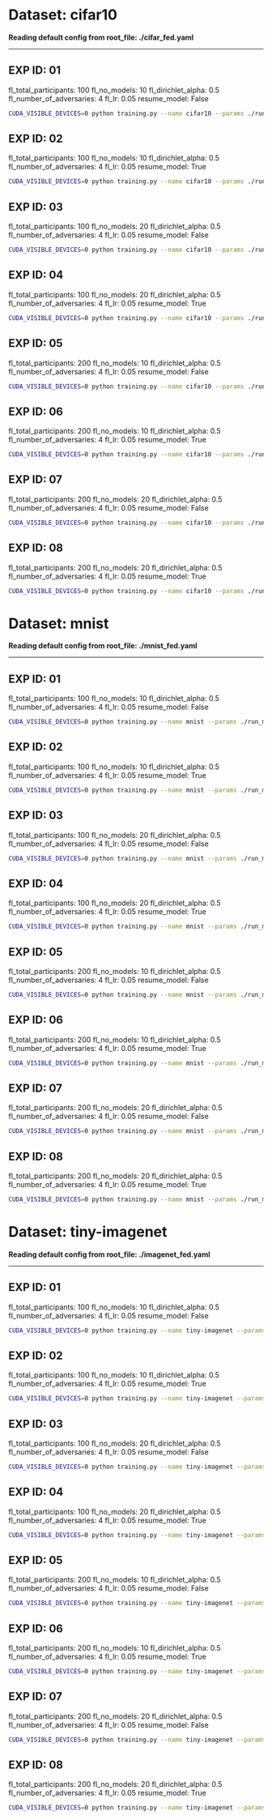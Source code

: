 # Dataset: cifar10 
**Reading default config from root_file: ./cifar_fed.yaml**

------------------------

## EXP ID: 01
fl_total_participants: 100 fl_no_models: 10 fl_dirichlet_alpha: 0.5 fl_number_of_adversaries: 4 fl_lr: 0.05 resume_model: False

```bash
CUDA_VISIBLE_DEVICES=0 python training.py --name cifar10 --params ./run_cifar10__2024.Nov.25/cifar10_fed_100_10_4_0.5_0.05_no_pretrained.yaml
```

## EXP ID: 02
fl_total_participants: 100 fl_no_models: 10 fl_dirichlet_alpha: 0.5 fl_number_of_adversaries: 4 fl_lr: 0.05 resume_model: True

```bash
CUDA_VISIBLE_DEVICES=0 python training.py --name cifar10 --params ./run_cifar10__2024.Nov.25/cifar10_fed_100_10_4_0.5_0.05_pretrained.yaml
```

## EXP ID: 03
fl_total_participants: 100 fl_no_models: 20 fl_dirichlet_alpha: 0.5 fl_number_of_adversaries: 4 fl_lr: 0.05 resume_model: False

```bash
CUDA_VISIBLE_DEVICES=0 python training.py --name cifar10 --params ./run_cifar10__2024.Nov.25/cifar10_fed_100_20_4_0.5_0.05_no_pretrained.yaml
```

## EXP ID: 04
fl_total_participants: 100 fl_no_models: 20 fl_dirichlet_alpha: 0.5 fl_number_of_adversaries: 4 fl_lr: 0.05 resume_model: True

```bash
CUDA_VISIBLE_DEVICES=0 python training.py --name cifar10 --params ./run_cifar10__2024.Nov.25/cifar10_fed_100_20_4_0.5_0.05_pretrained.yaml
```

## EXP ID: 05
fl_total_participants: 200 fl_no_models: 10 fl_dirichlet_alpha: 0.5 fl_number_of_adversaries: 4 fl_lr: 0.05 resume_model: False

```bash
CUDA_VISIBLE_DEVICES=0 python training.py --name cifar10 --params ./run_cifar10__2024.Nov.25/cifar10_fed_200_10_4_0.5_0.05_no_pretrained.yaml
```

## EXP ID: 06
fl_total_participants: 200 fl_no_models: 10 fl_dirichlet_alpha: 0.5 fl_number_of_adversaries: 4 fl_lr: 0.05 resume_model: True

```bash
CUDA_VISIBLE_DEVICES=0 python training.py --name cifar10 --params ./run_cifar10__2024.Nov.25/cifar10_fed_200_10_4_0.5_0.05_pretrained.yaml
```

## EXP ID: 07
fl_total_participants: 200 fl_no_models: 20 fl_dirichlet_alpha: 0.5 fl_number_of_adversaries: 4 fl_lr: 0.05 resume_model: False

```bash
CUDA_VISIBLE_DEVICES=0 python training.py --name cifar10 --params ./run_cifar10__2024.Nov.25/cifar10_fed_200_20_4_0.5_0.05_no_pretrained.yaml
```

## EXP ID: 08
fl_total_participants: 200 fl_no_models: 20 fl_dirichlet_alpha: 0.5 fl_number_of_adversaries: 4 fl_lr: 0.05 resume_model: True

```bash
CUDA_VISIBLE_DEVICES=0 python training.py --name cifar10 --params ./run_cifar10__2024.Nov.25/cifar10_fed_200_20_4_0.5_0.05_pretrained.yaml
```

# Dataset: mnist 
**Reading default config from root_file: ./mnist_fed.yaml**

------------------------

## EXP ID: 01
fl_total_participants: 100 fl_no_models: 10 fl_dirichlet_alpha: 0.5 fl_number_of_adversaries: 4 fl_lr: 0.05 resume_model: False

```bash
CUDA_VISIBLE_DEVICES=0 python training.py --name mnist --params ./run_mnist__2024.Nov.25/mnist_fed_100_10_4_0.5_0.05_no_pretrained.yaml
```

## EXP ID: 02
fl_total_participants: 100 fl_no_models: 10 fl_dirichlet_alpha: 0.5 fl_number_of_adversaries: 4 fl_lr: 0.05 resume_model: True

```bash
CUDA_VISIBLE_DEVICES=0 python training.py --name mnist --params ./run_mnist__2024.Nov.25/mnist_fed_100_10_4_0.5_0.05_pretrained.yaml
```

## EXP ID: 03
fl_total_participants: 100 fl_no_models: 20 fl_dirichlet_alpha: 0.5 fl_number_of_adversaries: 4 fl_lr: 0.05 resume_model: False

```bash
CUDA_VISIBLE_DEVICES=0 python training.py --name mnist --params ./run_mnist__2024.Nov.25/mnist_fed_100_20_4_0.5_0.05_no_pretrained.yaml
```

## EXP ID: 04
fl_total_participants: 100 fl_no_models: 20 fl_dirichlet_alpha: 0.5 fl_number_of_adversaries: 4 fl_lr: 0.05 resume_model: True

```bash
CUDA_VISIBLE_DEVICES=0 python training.py --name mnist --params ./run_mnist__2024.Nov.25/mnist_fed_100_20_4_0.5_0.05_pretrained.yaml
```

## EXP ID: 05
fl_total_participants: 200 fl_no_models: 10 fl_dirichlet_alpha: 0.5 fl_number_of_adversaries: 4 fl_lr: 0.05 resume_model: False

```bash
CUDA_VISIBLE_DEVICES=0 python training.py --name mnist --params ./run_mnist__2024.Nov.25/mnist_fed_200_10_4_0.5_0.05_no_pretrained.yaml
```

## EXP ID: 06
fl_total_participants: 200 fl_no_models: 10 fl_dirichlet_alpha: 0.5 fl_number_of_adversaries: 4 fl_lr: 0.05 resume_model: True

```bash
CUDA_VISIBLE_DEVICES=0 python training.py --name mnist --params ./run_mnist__2024.Nov.25/mnist_fed_200_10_4_0.5_0.05_pretrained.yaml
```

## EXP ID: 07
fl_total_participants: 200 fl_no_models: 20 fl_dirichlet_alpha: 0.5 fl_number_of_adversaries: 4 fl_lr: 0.05 resume_model: False

```bash
CUDA_VISIBLE_DEVICES=0 python training.py --name mnist --params ./run_mnist__2024.Nov.25/mnist_fed_200_20_4_0.5_0.05_no_pretrained.yaml
```

## EXP ID: 08
fl_total_participants: 200 fl_no_models: 20 fl_dirichlet_alpha: 0.5 fl_number_of_adversaries: 4 fl_lr: 0.05 resume_model: True

```bash
CUDA_VISIBLE_DEVICES=0 python training.py --name mnist --params ./run_mnist__2024.Nov.25/mnist_fed_200_20_4_0.5_0.05_pretrained.yaml
```

# Dataset: tiny-imagenet 
**Reading default config from root_file: ./imagenet_fed.yaml**

------------------------

## EXP ID: 01
fl_total_participants: 100 fl_no_models: 10 fl_dirichlet_alpha: 0.5 fl_number_of_adversaries: 4 fl_lr: 0.05 resume_model: False

```bash
CUDA_VISIBLE_DEVICES=0 python training.py --name tiny-imagenet --params ./run_tiny-imagenet__2024.Nov.25/tiny-imagenet_fed_100_10_4_0.5_0.05_no_pretrained.yaml
```

## EXP ID: 02
fl_total_participants: 100 fl_no_models: 10 fl_dirichlet_alpha: 0.5 fl_number_of_adversaries: 4 fl_lr: 0.05 resume_model: True

```bash
CUDA_VISIBLE_DEVICES=0 python training.py --name tiny-imagenet --params ./run_tiny-imagenet__2024.Nov.25/tiny-imagenet_fed_100_10_4_0.5_0.05_pretrained.yaml
```

## EXP ID: 03
fl_total_participants: 100 fl_no_models: 20 fl_dirichlet_alpha: 0.5 fl_number_of_adversaries: 4 fl_lr: 0.05 resume_model: False

```bash
CUDA_VISIBLE_DEVICES=0 python training.py --name tiny-imagenet --params ./run_tiny-imagenet__2024.Nov.25/tiny-imagenet_fed_100_20_4_0.5_0.05_no_pretrained.yaml
```

## EXP ID: 04
fl_total_participants: 100 fl_no_models: 20 fl_dirichlet_alpha: 0.5 fl_number_of_adversaries: 4 fl_lr: 0.05 resume_model: True

```bash
CUDA_VISIBLE_DEVICES=0 python training.py --name tiny-imagenet --params ./run_tiny-imagenet__2024.Nov.25/tiny-imagenet_fed_100_20_4_0.5_0.05_pretrained.yaml
```

## EXP ID: 05
fl_total_participants: 200 fl_no_models: 10 fl_dirichlet_alpha: 0.5 fl_number_of_adversaries: 4 fl_lr: 0.05 resume_model: False

```bash
CUDA_VISIBLE_DEVICES=0 python training.py --name tiny-imagenet --params ./run_tiny-imagenet__2024.Nov.25/tiny-imagenet_fed_200_10_4_0.5_0.05_no_pretrained.yaml
```

## EXP ID: 06
fl_total_participants: 200 fl_no_models: 10 fl_dirichlet_alpha: 0.5 fl_number_of_adversaries: 4 fl_lr: 0.05 resume_model: True

```bash
CUDA_VISIBLE_DEVICES=0 python training.py --name tiny-imagenet --params ./run_tiny-imagenet__2024.Nov.25/tiny-imagenet_fed_200_10_4_0.5_0.05_pretrained.yaml
```

## EXP ID: 07
fl_total_participants: 200 fl_no_models: 20 fl_dirichlet_alpha: 0.5 fl_number_of_adversaries: 4 fl_lr: 0.05 resume_model: False

```bash
CUDA_VISIBLE_DEVICES=0 python training.py --name tiny-imagenet --params ./run_tiny-imagenet__2024.Nov.25/tiny-imagenet_fed_200_20_4_0.5_0.05_no_pretrained.yaml
```

## EXP ID: 08
fl_total_participants: 200 fl_no_models: 20 fl_dirichlet_alpha: 0.5 fl_number_of_adversaries: 4 fl_lr: 0.05 resume_model: True

```bash
CUDA_VISIBLE_DEVICES=0 python training.py --name tiny-imagenet --params ./run_tiny-imagenet__2024.Nov.25/tiny-imagenet_fed_200_20_4_0.5_0.05_pretrained.yaml
```


